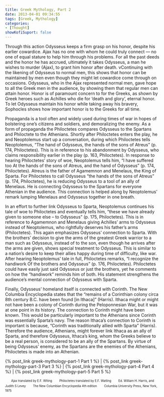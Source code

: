 ```yaml
---
title: Greek Mythology, Part 2
date: 2013-04-01 09:34:55
tags: [Greek, Mythology]
categories: 
- [Thought]
showKofiSuport: false
---
```

Through this action Odysseus keeps a firm grasp on his honor, despite his earlier cowardice.  Ajax has no one with whom he could truly connect — no one of equal stature to help him through his problems.  For all the past deeds and the honor he has accrued, ultimately it takes Odysseus, a man he wishes to murder (Ajax), to grant him honor after death.<!-- more --> vContinuing with the likening of Odysseus to normal men, this shows that honor can be maintained by men even though they might let cowardice come through on occasions.  Odysseus, who in the Ajax represented normal men, gave hope to all the Greek men in the audience, by showing them that regular men can attain honor.    Honor is of paramount concern to for the Greeks, as shown by Greek heroes such as Achilles who die for ‘death and glory’, eternal honor.  To let Odysseus maintain his honor while taking away his bravery, Sophocles shows how important honor is to the Greeks for all time.

Propaganda is a tool often and widely used during times of war in hopes of bolstering one’s citizens and soldiers, and demoralizing the enemy.  As a form of propaganda the Philoctetes compares Odysseus to the Spartans and Philoctete to the Athenians.  Shortly after Philoctetes enters the play, he and Neoptolemus start up a conversation, during which Philoctetes tells Neoptolemus, “The hand of Odysseus, the hands of the sons of Atreus” (p. 174, Philoctetes).  This is in reference to his abandonment by Odysseus, who claims responsibility earlier in the play (p. 163, Philoctetes).  In response to hearing Philoctetes’ story of woe, Neoptolemus tells him, “I have suffered too At the hands of the sons of Atreus, and the hand of Odysseus” (p. 174, Philoctetes).  Atreus is the father of Agamemnon and Menelaus, the King of Sparta.  For Philoctetes to call Odysseus “the hands of the sons of Atreus” (p. 174, Philoctetes), he is reducing Odysseus to a tool of an ally of Menelaus.  He is connecting Odysseus to the Spartans for everyone Athenian in the audience.  This connection is helped along by Neoptolemus’ remark lumping Menelaus and Odysseus together in one breath.

In an effort to further link Odysseus to Sparta, Neoptolemus continues his tale of woe to Philoctetes and eventually tells him, “these we have already given to someone else – to Odysseus” (p. 175, Philoctetes).  This is in reference to Agamemnon and Menelaus giving Achilles’ arms to Odysseus instead of Neoptolemus, who rightfully deserves his father’s arms (Philoctetes).  This again emphasizes Odysseus’ connection to Sparta.  With the brothers’ decision to give the arms of the greatest Greek warrior to a man such as Odysseus, instead of to the son, even though he arrives after the arms are given, shows special treatment to Odysseus.  This is similar to a nation’s desire to keep their allies happy during time of difficulty, like war.  After hearing Neoptolemus’ tale in full, Philoctetes remarks, “I recognize the handiwork Of the brothers and Odysseus” (p. 176, Philoctetes).  Philoctetes could have easily just said Odysseus or just the brothers, yet he comments on how the “handiwork” reminds him of both.  His statement strengthens the audience’s mental connection of Odysseus with Sparta. 

Finally, Odysseus’ homeland itself is connected with Corinth.  The New Columbia Encyclopedia states that the “remains of a Corinthian colony circa 8th century B.C. have been found [in Ithaca]” (Harris).  Ithaca might or might not have been a colony of Corinth during the Peloponnesian War, but it was at one point in its history.  The connection to Corinth might have been known.  This would be particularly important to the Athenians since Corinth was essentially Sparta’s navy.  The reason Ithaca’s connection to Corinth is important is because, “Corinth was traditionally allied with Sparta” (Harris).  Therefore the audience, Athenians, might forever link Ithaca as an ally of Sparta, and therefore Odysseus, Ithaca’s king, whom the Greeks believe to be a real person, is considered to be an ally of the Spartans.  By virtue of being Odysseus’ enemy, as the Spartans are the enemies of the Athenians, Philoctetes is made into an Athenian.

 

{% post_link greek-mythology-part-1 Part 1 %}  | {% post_link greek-mythology-part-3 Part 3 %}  |  {% post_link greek-mythology-part-4 Part 4 %}  | {% post_link greek-mythology-part-5 Part 5 %}

&nbsp;&nbsp;&nbsp;&nbsp;&nbsp;<sup><sub>Ajax translated by E.F. Wlting</sub></sup>
&nbsp;&nbsp;&nbsp;&nbsp;&nbsp;<sup><sub>Philoctetes translated by E.F. Watling</sub></sup>
&nbsp;&nbsp;&nbsp;&nbsp;&nbsp;<sup><sub>Ed. William H. Harris, and  Judith S Levey</sub></sup>
&nbsp;&nbsp;&nbsp;&nbsp;&nbsp;<sup><sub>The New Columbian Encyclopedia 4th edition</sub></sup>
&nbsp;&nbsp;&nbsp;&nbsp;&nbsp;<sup><sub>Columbia University Press, New York, 1975</sub></sup>